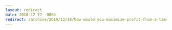 ```yaml
---
layout: redirect
date: 2010-12-17 -0800
redirect: /archive/2010/12/18/how-would-you-maximize-profit-from-a-time-machine.aspx/
---
```


